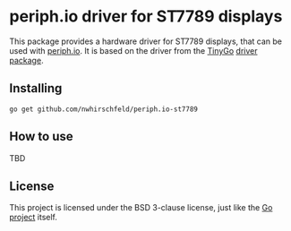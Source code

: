 # periph.io driver for ST7789 displays

This package provides a hardware driver for ST7789 displays, that can be used with [periph.io](https://periph.io/).
It is based on the driver from the [TinyGo](https://tinygo.org) [driver package](https://github.com/tinygo-org/drivers).


## Installing

```shell
go get github.com/nwhirschfeld/periph.io-st7789
```

## How to use

TBD

## License

This project is licensed under the BSD 3-clause license, just like the [Go project](https://golang.org/LICENSE) itself.
